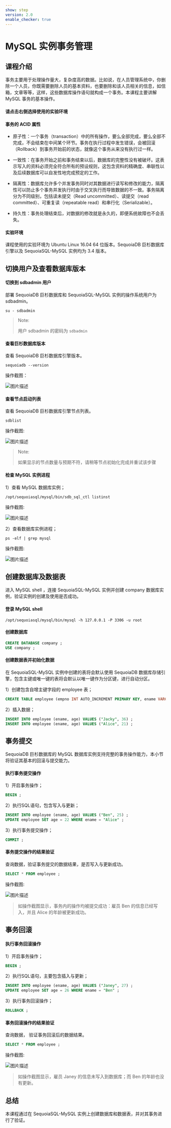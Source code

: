 ```yaml
---
show: step
version: 2.0
enable_checker: true
---
```

# MySQL 实例事务管理


## 课程介绍

事务主要用于处理操作量大，复杂度高的数据。比如说，在人员管理系统中，你删除一个人员，你既需要删除人员的基本资料，也要删除和该人员相关的信息，如信箱，文章等等，这样，这些数据库操作语句就构成一个事务。本课程主要讲解 MySQL 事务的基本操作。

#### 请点击右侧选择使用的实验环境

#### 事务的 ACID 属性

- 原子性：一个事务（transaction）中的所有操作，要么全部完成，要么全部不完成，不会结束在中间某个环节。事务在执行过程中发生错误，会被回滚（Rollback）到事务开始前的状态，就像这个事务从来没有执行过一样。

- 一致性：在事务开始之前和事务结束以后，数据库的完整性没有被破坏。这表示写入的资料必须完全符合所有的预设规则，这包含资料的精确度、串联性以及后续数据库可以自发性地完成预定的工作。

- 隔离性：数据库允许多个并发事务同时对其数据进行读写和修改的能力，隔离性可以防止多个事务并发执行时由于交叉执行而导致数据的不一致。事务隔离分为不同级别，包括读未提交（Read uncommitted）、读提交（read committed）、可重复读（repeatable read）和串行化（Serializable）。

- 持久性：事务处理结束后，对数据的修改就是永久的，即便系统故障也不会丢失。

#### 实验环境

课程使用的实验环境为 Ubuntu Linux 16.04 64 位版本。SequoiaDB 巨杉数据库引擎以及 SequoiaSQL-MySQL 实例均为 3.4 版本。


## 切换用户及查看数据库版本

#### 切换到 sdbadmin 用户

部署 SequoiaDB 巨杉数据库和 SequoiaSQL-MySQL 实例的操作系统用户为 sdbadmin。

```shell
su - sdbadmin
```
>Note:
>
>用户 sdbadmin 的密码为 `sdbadmin`

#### 查看巨杉数据库版本

查看 SequoiaDB 巨杉数据库引擎版本。

```shell
sequoiadb --version
```
操作截图：

![图片描述](https://doc.shiyanlou.com/courses/1469/1207281/b4082b0d6d6bdf89d229aa713a53759d)

#### 查看节点启动列表

查看 SequoiaDB 巨杉数据库引擎节点列表。

```shell
sdblist 
```

操作截图:  

![图片描述](https://doc.shiyanlou.com/courses/1469/1207281/02fcaa58ac27e91688ead137fa748d6e)


>Note:
>
>如果显示的节点数量与预期不符，请稍等节点初始化完成并重试该步骤

#### 检查 MySQL 实例进程

1）查看 MySQL 数据库实例；

```shell
/opt/sequoiasql/mysql/bin/sdb_sql_ctl listinst
```

操作截图:

![图片描述](https://doc.shiyanlou.com/courses/1540/1207281/92856e2e05fee65495cb876332cd34c6)

2）查看数据库实例进程；

```shell
ps -elf | grep mysql
```

操作截图:

![图片描述](https://doc.shiyanlou.com/courses/1540/1207281/41b259ef9f2b7f16466b3d89606998c4)




## 创建数据库及数据表

进入 MySQL shell ，连接 SequoiaSQL-MySQL 实例并创建 company 数据库实例，验证实例的创建及使用是否成功。

#### 登录 MySQL shell 

```shell
/opt/sequoiasql/mysql/bin/mysql -h 127.0.0.1 -P 3306 -u root
```

#### 创建数据库

```sql
CREATE DATABASE company ;
USE company ;
```

#### 创建数据表并初始化数据

在 SequoiaSQL-MySQL 实例中创建的表将会默认使用 SequoiaDB 数据库存储引擎，包含主键或唯一键的表将会默认以唯一键作为分区键，进行自动分区。


1）创建包含自增主键字段的 employee 表；

```sql
CREATE TABLE employee (empno INT AUTO_INCREMENT PRIMARY KEY, ename VARCHAR(128), age INT) ;
```

2）插入数据；

```sql
INSERT INTO employee (ename, age) VALUES ("Jacky", 36) ;
INSERT INTO employee (ename, age) VALUES ("Alice", 21) ;
```

## 事务提交

SequoiaDB 巨杉数据库的 MySQL 数据库实例支持完整的事务操作能力，本小节将验证其基本的回滚与提交能力。

#### 执行事务提交操作

1）开启事务操作；

```sql
BEGIN ;
```

2）执行SQL语句，包含写入与更新；
```sql
INSERT INTO employee (ename, age) VALUES ("Ben", 25) ;
UPDATE employee SET age = 22 WHERE ename = "Alice" ;
```

3）执行事务提交操作；

```sql
COMMIT ;
```

#### 事务提交操作的结果验证

查询数据，验证事务提交的数据结果，是否写入与更新成功。

```sql
SELECT * FROM employee ;
```

操作截图:

![图片描述](https://doc.shiyanlou.com/courses/1540/1207281/2f95a5b013de24775c07d49865a08b6c-0)



> 如操作截图显示，事务内的操作均被提交成功：雇员 Ben 的信息已经写入，并且 Alice 的年龄被更新成功。


## 事务回滚

#### 执行事务回滚操作

1）开启事务操作；

```sql
BEGIN ;
```

2）执行SQL语句，主要包含插入与更新；

```sql
INSERT INTO employee (ename, age) VALUES ("Janey", 27) ;
UPDATE employee SET age = 26 WHERE ename = "Ben" ;
```

3）执行事务回滚操作；

```sql
ROLLBACK ;
```


#### 事务回滚操作的结果验证

查询数据， 验证事务回滚后的数据结果。

```sql
SELECT * FROM employee ;
```

操作截图:

![图片描述](https://doc.shiyanlou.com/courses/1540/1207281/2f95a5b013de24775c07d49865a08b6c-0)

> 如操作截图显示，雇员 Janey 的信息未写入到数据库；而 Ben 的年龄也没有更新。


## 总结
本课程通过在 SequoiaSQL-MySQL 实例上创建数据库和数据表，并对其事务进行了验证。


